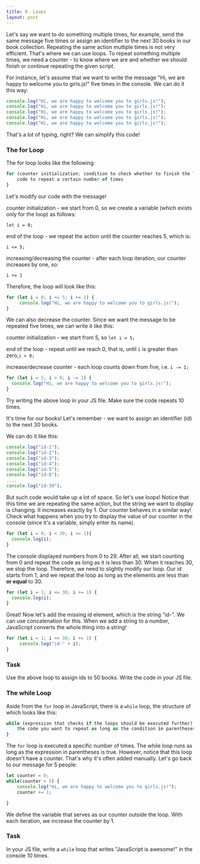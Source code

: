 ```yaml
---
title: 8. Loops
layout: post
---
```


Let's say we want to do something multiple times, for example, send the same message five times or assign an identifier to the next 30 books in our book collection. Repeating the same action multiple times is not very efficient. That's where we can use loops. To repeat something multiple times, we need a counter - to know where we are and whether we should finish or continue repeating the given script.

For instance, let's assume that we want to write the message "Hi, we are happy to welcome you to girls.js!" five times in the console. We can do it this way:

```js
console.log("Hi, we are happy to welcome you to girls.js!");
console.log("Hi, we are happy to welcome you to girls.js!");
console.log("Hi, we are happy to welcome you to girls.js!");
console.log("Hi, we are happy to welcome you to girls.js!");
console.log("Hi, we are happy to welcome you to girls.js!");
```

That's a lot of typing, right? We can simplify this code!


### The for Loop

The for loop looks like the following:

```js
for (counter initialization; condition to check whether to finish the loop or not; increase/decrease the counter) {
    code to repeat a certain number of times
}
```

Let's modify our code with the message!

counter initialization - we start from 0, so we create a variable \(which exists only for the loop\) as follows:

`let i = 0;`

end of the loop - we repeat the action until the counter reaches 5, which is:

`i <= 5;`

increasing/decreasing the counter - after each loop iteration, our counter increases by one, so:

`i += 1`

Therefore, the loop will look like this:

```js
for (let i = 0; i <= 5; i += 1) { 
     console.log("Hi, we are happy to welcome you to girls.js!");
}
```

We can also decrease the counter. Since we want the message to be repeated five times, we can write it like this:

counter initialization - we start from 5, so `let i = 5;`

end of the loop - repeat until we reach 0, that is, until `i` is greater than zero,`i > 0;`

increase/decrease counter - each loop counts down from five, i.e. `i -= 1;`


```js
for (let i = 5; i > 0; i -= 1) {
  console.log("Hi, we are happy to welcome you to girls.js!");  
}
```

Try writing the above loop in your JS file. Make sure the code repeats 10 times.

It's time for our books! Let's remember - we want to assign an identifier (id) to the next 30 books.

We can do it like this:

```js
console.log("id-1");
console.log("id-2");
console.log("id-3");
console.log("id-4");
console.log("id-5");
console.log("id-6");
....
console.log("id-30");
```

But such code would take up a lot of space. So let's use loops! Notice that this time we are repeating the same action, but the string we want to display is changing. It increases exactly by 1. Our counter behaves in a similar way!
Check what happens when you try to display the value of our counter in the console \(since it's a variable, simply enter its name\).

```js
for (let i = 0; i < 30; i += 1){
  console.log(i);
}
```
The console displayed numbers from 0 to 29. After all, we start counting from 0 and repeat the code as long as it is less than 30. When it reaches 30, we stop the loop. Therefore, we need to slightly modify our loop. Our id starts from 1, and we repeat the loop as long as the elements are less than **or equal** to 30.

```js
for (let i = 1; i <= 30; i += 1) {
  console.log(i);
}
```
Great! Now let's add the missing id element, which is the string "id-". We can use concatenation for this. When we add a string to a number, JavaScript converts the whole thing into a string!

```js
for (let i = 1; i <= 30; i += 1) { 
     console.log("id-" + i);
}
```

### Task

Use the above loop to assign ids to 50 books. Write the code in your JS file.


### The while Loop

Aside from the `for` loop in JavaScript, there is a `while` loop, the structure of which looks like this:

```js
while (expression that checks if the loops should be executed further) {
    the code you want to repeat as long as the condition in parentheses is met
}
```

The `for` loop is executed a specific number of times. The while loop runs as long as the expression in parentheses is true.
However, notice that this loop doesn't have a counter. That's why it's often added manually. Let's go back to our message for 5 people:

```js
let counter = 0;
while(counter < 5) {
    console.log("Hi, we are happy to welcome you to girls.js!");  
    counter += 1;

}
```

We define the variable that serves as our counter outside the loop. With each iteration, we increase the counter by 1.

### Task

In your JS file, write a `while` loop that writes "JavaScript is awesome!" in the console 10 times.


